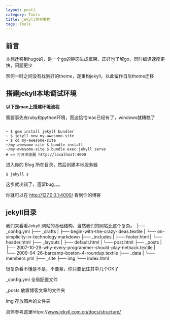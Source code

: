 ```yaml
---
layout: post1
category: Tools
title: jekyll博客重构
tags: Tools
---
```


## 前言

本想迁移到hugo的，是一个go的静态生成框架，正好也了解go，同时编译速度更快，问题更少

奈何一时之间没有找到好的theme，遂重构jekyll，以此留作日后theme迁移

## 搭建jekyll本地调试环境

**以下是mac上搭建环境流程**

需要事先有ruby和python环境，而这恰恰mac已经有了，windows就糟糕了

```

~ $ gem install jekyll bundler
~ $ jekyll new my-awesome-site
~ $ cd my-awesome-site
~/my-awesome-site $ bundle install
~/my-awesome-site $ bundle exec jekyll serve
# => 打开浏览器 http://localhost:4000
```

进入你的 Blog 所在目录，然后创建本地服务器

```
$ jekyll s
```

这步就出错了，遗留bug。。。

你就可以在 http://127.0.0.1:4000/ 看到你的博客

## jekyll目录

我们来看看Jekyll 网站的基础结构，当然我们的网站比这个复杂。
├── _config.yml
├── _drafts
|   ├── begin-with-the-crazy-ideas.textile
|   └── on-simplicity-in-technology.markdown
├── _includes
|   ├── footer.html
|   └── header.html
├── _layouts
|   ├── default.html
|   └── post.html
├── _posts
|   ├── 2007-10-29-why-every-programmer-should-play-nethack.textile
|   └── 2009-04-26-barcamp-boston-4-roundup.textile
├── _data
|   └── members.yml
├── _site
├── img
└── index.html

很复杂看不懂是不是，不要紧，你只要记住其中几个OK了

_config.yml 全局配置文件

_posts  放置博客文章的文件夹

img 存放图片的文件夹

具体参考这里https://www.jekyll.com.cn/docs/structure/

